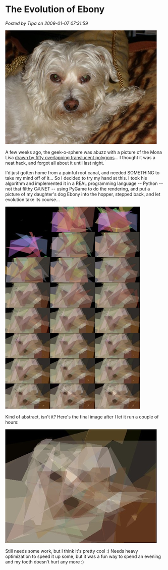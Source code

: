 # The Evolution of Ebony

*Posted by Tipa on 2009-01-07 07:31:59*

![](../../../uploads/2009/01/ebonysm.jpg "ebonysm")

A few weeks ago, the geek-o-sphere was abuzz with a picture of the Mona Lisa [drawn by fifty overlapping translucent polygons](http://rogeralsing.com/2008/12/07/genetic-programming-evolution-of-mona-lisa/)... I thought it was a neat hack, and forgot all about it until last night.

I'd just gotten home from a painful root canal, and needed SOMETHING to take my mind off of it... So I decided to try my hand at this. I took his algorithm and implemented it in a REAL programming language -- Python -- not that filthy C#.NET -- using PyGame to do the rendering, and put a picture of my daughter's dog Ebony into the hopper, stepped back, and let evolution take its course...

![](../../../uploads/2009/01/ebony-collage.jpg "ebony-collage")

Kind of abstract, isn't it? Here's the final image after I let it run a couple of hours:

![](../../../uploads/2009/01/ebonysm-03200.jpg "ebonysm-03200")

Still needs some work, but I think it's pretty cool :) Needs heavy optimization to speed it up some, but it was a fun way to spend an evening and my tooth doesn't hurt any more :)

